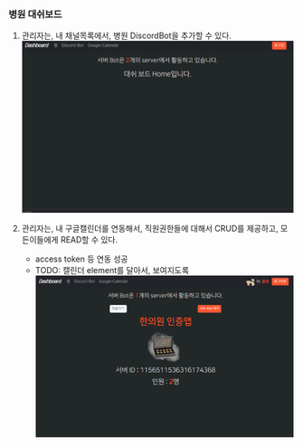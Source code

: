 ### 병원 대쉬보드
1. 관리자는, 내 채널목록에서, 병원 DiscordBot을 추가할 수 있다.
    ![7fd826aa-b376-48dc-a100-009a64b27fdc](https://raw.githubusercontent.com/is2js/screenshots/main/7fd826aa-b376-48dc-a100-009a64b27fdc.gif)

2. 관리자는, 내 구글캘린더를 연동해서, 직원권한들에 대해서 CRUD를 제공하고, 모든이들에게 READ할 수 있다.
    - access token 등 연동 성공
    - TODO: 캘린더 element를 달아서, 보여지도록
    ![191d84a2-5201-4bc7-bd45-03e4f9a9c16a](https://raw.githubusercontent.com/is2js/screenshots/main/191d84a2-5201-4bc7-bd45-03e4f9a9c16a.gif)
